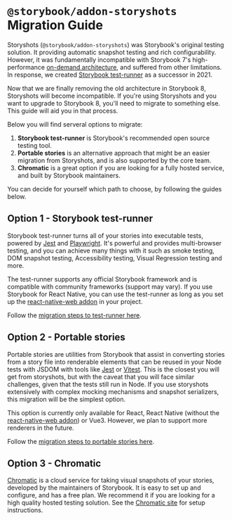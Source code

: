 # `@storybook/addon-storyshots` Migration Guide

Storyshots (`@storybook/addon-storyshots`) was Storybook's original testing solution. It providing automatic snapshot testing and rich configurability. However, it was fundamentally incompatible with Storybook 7's high-performance [on-demand architecture](https://storybook.js.org/blog/storybook-on-demand-architecture/), and suffered from other limitations. In response, we created [Storybook test-runner](https://storybook.js.org/docs/react/writing-tests/test-runner) as a successor in 2021.

Now that we are finally removing the old architecture in Storybook 8, Storyshots will become incompatible. If you're using Storyshots and you want to upgrade to Storybook 8, you'll need to migrate to something else. This guide will aid you in that process.

Below you will find serveral options to migrate:

1. **Storybook test-runner** is Storybook's recommended open source testing tool.
1. **Portable stories** is an alternative approach that might be an easier migration from Storyshots, and is also supported by the core team.
1. **Chromatic** is a great option if you are looking for a fully hosted service, and built by Storybook maintainers.

You can decide for yourself which path to choose, by following the guides below.

## Option 1 - Storybook test-runner

Storybook test-runner turns all of your stories into executable tests, powered by [Jest](https://jestjs.io/) and [Playwright](https://playwright.dev/). It's powerful and provides multi-browser testing, and you can achieve many things with it such as smoke testing, DOM snapshot testing, Accessibility testing, Visual Regression testing and more.

The test-runner supports any official Storybook framework and is compatible with community frameworks (support may vary). If you use Storybook for React Native, you can use the test-runner as long as you set up the [react-native-web addon](https://storybook.js.org/addons/@storybook/addon-react-native-web/) in your project.

Follow the [migration steps to test-runner here](./MIGRATION.test-runner.md).

## Option 2 - Portable stories

Portable stories are utilities from Storybook that assist in converting stories from a story file into renderable elements that can be reused in your Node tests with JSDOM with tools like [Jest](https://jestjs.io/) or [Vitest](https://vitest.dev/). This is the closest you will get from storyshots, but with the caveat that you will face similar challenges, given that the tests still run in Node. If you use storyshots extensively with complex mocking mechanisms and snapshot serializers, this migration will be the simplest option.

This option is currently only available for React, React Native (without the [react-native-web addon](https://storybook.js.org/addons/@storybook/addon-react-native-web/)) or Vue3. However, we plan to support more renderers in the future.

Follow the [migration steps to portable stories here](./MIGRATION.portable-stories.md).

## Option 3 - Chromatic

[Chromatic](https://www.chromatic.com/) is a cloud service for taking visual snapshots of your stories, developed by the maintainers of Storybook. It is easy to set up and configure, and has a free plan. We recommend it if you are looking for a high quality hosted testing solution. See the [Chromatic site](https://www.chromatic.com/) for setup instructions.
